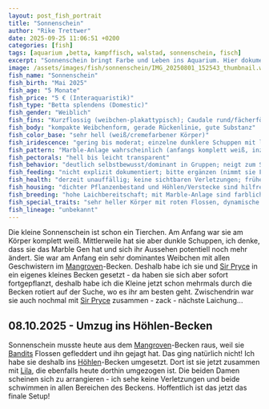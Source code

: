 ```yaml
---
layout: post_fish_portrait
title: "Sonnenschein"
author: "Rike Trettwer"
date: 2025-09-25 11:06:51 +0200
categories: [fish]
tags: [aquarium ,betta, kampffisch, walstad, sonnenschein, fisch]
excerpt: "Sonnenschein bringt Farbe und Leben ins Aquarium. Hier dokumentiere ich ihre Entwicklung."
image: /assets/images/fish/sonnenschein/IMG_20250801_152543_thumbnail.webp
fish_name: "Sonnenschein"
fish_birth: "Mai 2025"
fish_age: "5 Monate"
fish_price: "5 € (Interaquaristik)"
fish_type: "Betta splendens (Domestic)"
fish_gender: "Weiblich"
fish_fins: "Kurzflossig (weibchen‑plakattypisch); Caudale rund/fächerförmig, moderat breit; Dorsale kompakt; Analflosse kurz bis mittel; keine Doubletail-/Dumbo-Merkmale erkennbar"
fish_body: "kompakte Weibchenform, gerade Rückenlinie, gute Substanz"
fish_color_base: "sehr hell (weiß/cremefarbener Körper)"
fish_iridescence: "gering bis moderat; einzelne dunklere Schuppen mit leichtem Glanz tauchen zunehmend auf"
fish_pattern: "Marble‑Anlage wahrscheinlich (anfangs komplett weiß, inzwischen dunkle Schuppenflecken); Flossen überwiegend rot/rosa, teils durchsichtig"
fish_pectorals: "hell bis leicht transparent"
fish_behavior: "deutlich selbstbewusst/dominant in Gruppen; neigt zum Scheuchen und Flossenknabbern bei ruhigen Mitbewohnern; wiederholte Laichbereitschaft und Paarungen (u. a. mit Sir Pryce); aktuell im Höhlen‑Becken mit Lila – beide nutzen alle Bereiche und zeigen keine Verletzungen"
fish_feeding: "nicht explizit dokumentiert; bitte ergänzen (nimmt sie Frost-/Trockenfutter zuverlässig? Lebendfutterpräferenz?)"
fish_health: "derzeit unauffällig; keine sichtbaren Verletzungen; frühere Dominanz führte zu Umsetzungen zwischen Becken"
fish_housing: "dichter Pflanzenbestand und Höhlen/Verstecke sind hilfreich; geringere Strömung, abgedeckte Oberfläche; in Einzel-/Duo‑Haltung mit klarer Struktur meist stressärmer"
fish_breeding: "hohe Laichbereitschaft; mit Marble‑Anlage sind farbliche Ergebnisse in der Nachzucht erfahrungsgemäß variabel (hell/weiß mit roten Flossen bis hin zu stärker gemarbelten Tieren). Für eine stabil helle Optik wären Partner mit geringer Marble‑Aktivität und heller Basis sinnvoller; für vielfältige Muster sind Marble‑Partner geeignet."
fish_special_traits: "sehr heller Körper mit roten Flossen, dynamische Musterentwicklung durch Marble; ausgeprägtes Dominanzverhalten"
fish_lineage: "unbekannt"
---
```









Die kleine Sonnenschein ist schon ein Tierchen. Am Anfang war sie am Körper komplett weiß. Mittlerweile hat sie aber dunkle Schuppen, ich denke, dass sie das Marble Gen hat und sich ihr Aussehen potentiell noch mehr ändert.
Sie war am Anfang ein sehr dominantes Weibchen mit allen Geschwistern im [Mangroven](/tank/2025/09/30/tank_mangrove)-Becken. Deshalb habe ich sie und [Sir Pryce](/fish/2025/09/28/fish_sir_pryce) in ein eigenes kleines Becken gesetzt - da haben sie sich aber sofort fortgepflanzt, deshalb habe ich die Kleine jetzt schon mehrmals durch die Becken rotiert auf der Suche, wo es ihr am besten geht.
Zwischendrin war sie auch nochmal mit [Sir Pryce](/fish/2025/09/28/fish_sir_pryce) zusammen - zack - nächste Laichung...

## 08.10.2025 - Umzug ins Höhlen-Becken
Sonnenschein musste heute aus dem [Mangroven](/tank/2025/09/30/tank_mangrove)-Becken raus, weil sie [Bandits](/fish/2025/09/30/fish_bandit) Flossen gefleddert und ihn gejagt hat. Das ging natürlich nicht! Ich habe sie deshalb ins [Höhlen](/tank/2025/09/30/tank_hoehle)-Becken umgesetzt. Dort ist sie jetzt zusammen mit [Lila](/fish/2025/09/27/fish_lila), die ebenfalls heute dorthin umgezogen ist. Die beiden Damen scheinen sich zu arrangieren - ich sehe keine Verletzungen und beide schwimmen in allen Bereichen des Beckens. Hoffentlich ist das jetzt das finale Setup!
